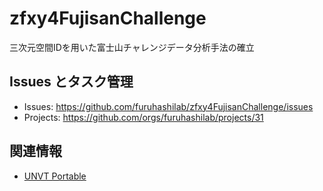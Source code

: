 # zfxy4FujisanChallenge
三次元空間IDを用いた富士山チャレンジデータ分析手法の確立

## Issues とタスク管理
 * Issues: https://github.com/furuhashilab/zfxy4FujisanChallenge/issues
 * Projects: https://github.com/orgs/furuhashilab/projects/31

## 関連情報
 * [UNVT Portable](https://github.com/unvt/portable)
